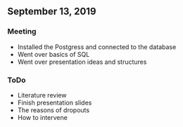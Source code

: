## September 13, 2019
### Meeting
* Installed the Postgress and connected to the database
* Went over basics of SQL
* Went over presentation ideas and structures
### ToDo
* Literature review
* Finish presentation slides
* The reasons of dropouts 
* How to intervene



